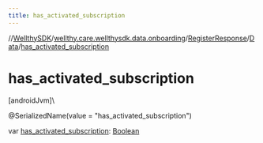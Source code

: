 ```yaml
---
title: has_activated_subscription
---
```

//[WellthySDK](../../../../index.html)/[wellthy.care.wellthysdk.data.onboarding](../../index.html)/[RegisterResponse](../index.html)/[Data](index.html)/[has_activated_subscription](has_activated_subscription.html)



# has_activated_subscription



[androidJvm]\




@SerializedName(value = "has_activated_subscription")



var [has_activated_subscription](has_activated_subscription.html): [Boolean](https://kotlinlang.org/api/latest/jvm/stdlib/kotlin/-boolean/index.html)




